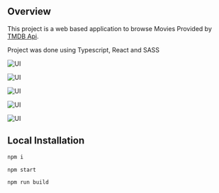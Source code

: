 ## Overview

This project is a web based application to browse Movies Provided by [TMDB Api](https://developer.themoviedb.org/docs/getting-started).

Project was done using Typescript, React and SASS

![UI](https://i.ibb.co/yd9MPnP/Movie-Card1-Desktop.jpg)

![UI](https://i.ibb.co/pr046nT/Movie-Card1-Mobile.jpg)

![UI](https://i.ibb.co/0Z1qdp7/Movie-Card2-Desktop.jpg)

![UI](https://i.ibb.co/v4XGxsz/SIngle-Movie-Desktop.jpg)

![UI](https://i.ibb.co/tm9jJ06/Single-Movie-Mobile.jpg)

## Local Installation

```bash
npm i

npm start

npm run build
```
